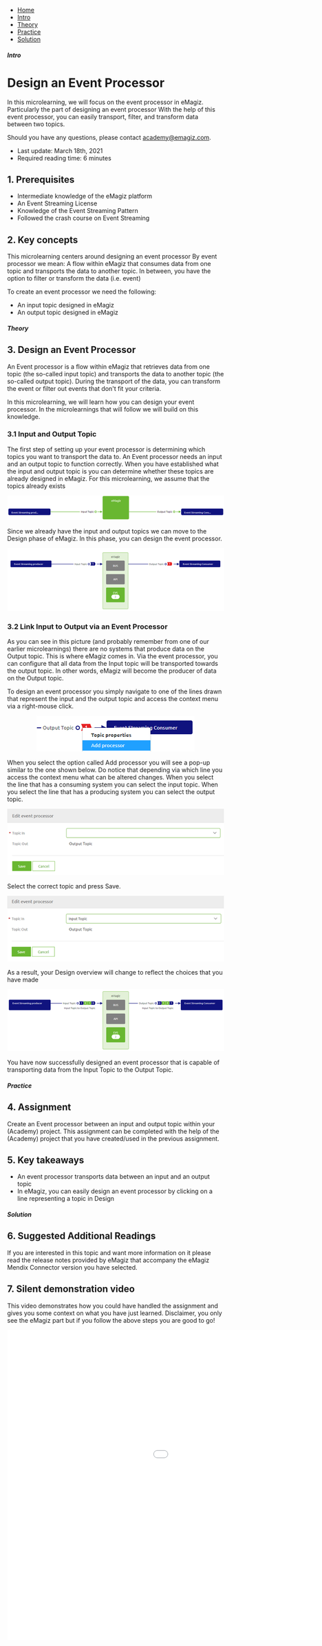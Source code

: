 <div class="ez-academy">
	<div class="ez-academy__body">
		<main class="micro-learning">
		<ul class="doc-nav">
			<li class="doc-nav__item"><a href="../../docs/microlearning/novice-mendix-connectivity-index" class="doc-nav__link">Home</a></li>
			<li class="doc-nav__item"><a href="#intro" class="doc-nav__link">Intro</a></li>
			<li class="doc-nav__item"><a href="#theory" class="doc-nav__link">Theory</a></li>
			<li class="doc-nav__item"><a href="#practice" class="doc-nav__link">Practice</a></li>
			<li class="doc-nav__item"><a href="#solution" class="doc-nav__link">Solution</a></li>
		</ul>

<div class="doc">

##### Intro

# Design an Event Processor

In this microlearning, we will focus on the event processor in eMagiz. Particularly the part of designing an event processor 
With the help of this event processor, you can easily transport, filter, and transform data between two topics.

Should you have any questions, please contact academy@emagiz.com.

- Last update: March 18th, 2021
- Required reading time: 6 minutes

## 1. Prerequisites
- Intermediate knowledge of the eMagiz platform
- An Event Streaming License
- Knowledge of the Event Streaming Pattern
- Followed the crash course on Event Streaming

## 2. Key concepts
This microlearning centers around designing an event processor
By event processor we mean: A flow within eMagiz that consumes data from one topic and transports the data to another topic. In between, you have the option to filter or transform the data (i.e. event)

To create an event processor we need the following:

- An input topic designed in eMagiz
- An output topic designed in eMagiz

##### Theory

## 3. Design an Event Processor

An Event processor is a flow within eMagiz that retrieves data from one topic (the so-called input topic) and transports the data to another topic (the so-called output topic).
During the transport of the data, you can transform the event or filter out events that don't fit your criteria.

In this microlearning, we will learn how you can design your event processor. In the microlearnings that will follow we will build on this knowledge.

### 3.1 Input and Output Topic
The first step of setting up your event processor is determining which topics you want to transport the data to.
An Event processor needs an input and an output topic to function correctly. 
When you have established what the input and output topic is you can determine whether these topics are already designed in eMagiz.
For this microlearning, we assume that the topics already exists

<p align="center"><img src="../../img/microlearning/intermediate-configuring-emagiz-event-streaming-design-an-event-processor--capture-view.png"></p>

Since we already have the input and output topics we can move to the Design phase of eMagiz. In this phase, you can design the event processor.

<p align="center"><img src="../../img/microlearning/intermediate-configuring-emagiz-event-streaming-design-an-event-processor--design-view.png"></p>

### 3.2 Link Input to Output via an Event Processor
As you can see in this picture (and probably remember from one of our earlier microlearnings) there are no systems that produce data on the Output topic.
This is where eMagiz comes in. Via the event processor, you can configure that all data from the Input topic will be transported towards the output topic.
In other words, eMagiz will become the producer of data on the Output topic.

To design an event processor you simply navigate to one of the lines drawn that represent the input and the output topic and access the context menu via a right-mouse click.

<p align="center"><img src="../../img/microlearning/intermediate-configuring-emagiz-event-streaming-design-an-event-processor--design-add-processor-context-menu.png"></p>

When you select the option called Add processor you will see a pop-up similar to the one shown below. 
Do notice that depending via which line you access the context menu what can be altered changes. When you select the line that has a consuming system you can select the input topic.
When you select the line that has a producing system you can select the output topic.

<p align="center"><img src="../../img/microlearning/intermediate-configuring-emagiz-event-streaming-design-an-event-processor--design-add-processor-pop-up.png"></p>

Select the correct topic and press Save.

<p align="center"><img src="../../img/microlearning/intermediate-configuring-emagiz-event-streaming-design-an-event-processor--design-add-processor-pop-up-filled-in.png"></p>

As a result, your Design overview will change to reflect the choices that you have made

<p align="center"><img src="../../img/microlearning/intermediate-configuring-emagiz-event-streaming-design-an-event-processor--design-view-event-processor.png"></p>

You have now successfully designed an event processor that is capable of transporting data from the Input Topic to the Output Topic.

##### Practice

## 4. Assignment

Create an Event processor between an input and output topic within your (Academy) project.
This assignment can be completed with the help of the (Academy) project that you have created/used in the previous assignment.

## 5. Key takeaways

- An event processor transports data between an input and an output topic
- In eMagiz, you can easily design an event processor by clicking on a line representing a topic in Design

##### Solution

## 6. Suggested Additional Readings

If you are interested in this topic and want more information on it please read the release notes provided by eMagiz that accompany the eMagiz Mendix Connector version you have selected.

## 7. Silent demonstration video

This video demonstrates how you could have handled the assignment and gives you some context on what you have just learned. Disclaimer, you only see the eMagiz part but if you follow the above steps you are good to go!

<iframe width="1280" height="720" src="../../vid/microlearning/intermediate-configuring-emagiz-event-streaming-design-an-event-processor.mp4" frameborder="0" allow="accelerometer; autoplay; clipboard-write; encrypted-media; gyroscope; picture-in-picture" allowfullscreen></iframe>

</div>
</main>
</div>
</div>